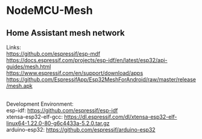 # NodeMCU-Mesh

## Home Assistant mesh network

Links:<br>
https://github.com/espressif/esp-mdf<br>
https://docs.espressif.com/projects/esp-idf/en/latest/esp32/api-guides/mesh.html</br>
https://www.espressif.com/en/support/download/apps<br>
https://github.com/EspressifApp/Esp32MeshForAndroid/raw/master/release/mesh.apk<br>
<br>

Development Environment:<br>
esp-idf:	  			      https://github.com/espressif/esp-idf<br>
xtensa-esp32-elf-gcc:	https://dl.espressif.com/dl/xtensa-esp32-elf-linux64-1.22.0-80-g6c4433a-5.2.0.tar.gz<br>
arduino-esp32: 			  https://github.com/espressif/arduino-esp32<br>
